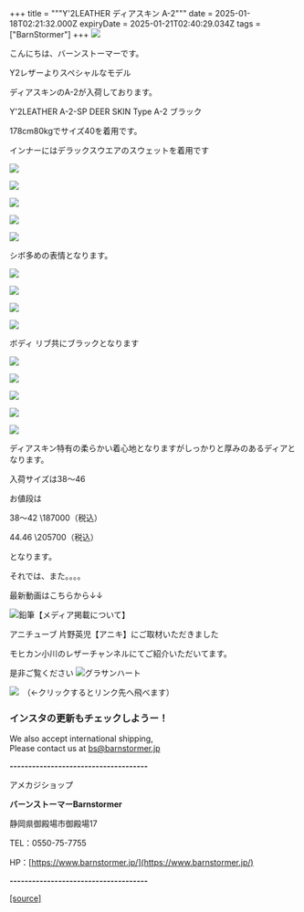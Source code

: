 +++
title = """Y'2LEATHER ディアスキン A-2"""
date = 2025-01-18T02:21:32.000Z
expiryDate = 2025-01-21T02:40:29.034Z
tags = ["BarnStormer"]
+++
[![](https://stat.ameba.jp/user_images/20231023/16/barnstormer-go/b2/03/p/o0420015015354743273.png)](https://ameblo.jp/barnstormer-go/entry-12825670498.html)

こんにちは、バーンストーマーです。

Y2レザーよりスペシャルなモデル

ディアスキンのA-2が入荷しております。

Y'2LEATHER A-2-SP DEER SKIN Type A-2 ブラック

178cm80kgでサイズ40を着用です。

インナーにはデラックスウエアのスウェットを着用です

[![](https://stat.ameba.jp/user_images/20250118/11/barnstormer-go/ca/a8/j/o0500075015534368140.jpg)](https://stat.ameba.jp/user_images/20250118/11/barnstormer-go/ca/a8/j/o0500075015534368140.jpg)

[![](https://stat.ameba.jp/user_images/20250118/11/barnstormer-go/e6/dd/j/o0500075015534368141.jpg)](https://stat.ameba.jp/user_images/20250118/11/barnstormer-go/e6/dd/j/o0500075015534368141.jpg)

[![](https://stat.ameba.jp/user_images/20250118/11/barnstormer-go/bf/67/j/o0500075015534368142.jpg)](https://stat.ameba.jp/user_images/20250118/11/barnstormer-go/bf/67/j/o0500075015534368142.jpg)

[![](https://stat.ameba.jp/user_images/20250118/11/barnstormer-go/95/b3/j/o0500075015534368143.jpg)](https://stat.ameba.jp/user_images/20250118/11/barnstormer-go/95/b3/j/o0500075015534368143.jpg)

[![](https://stat.ameba.jp/user_images/20250118/11/barnstormer-go/cd/72/j/o0500075015534368145.jpg)](https://stat.ameba.jp/user_images/20250118/11/barnstormer-go/cd/72/j/o0500075015534368145.jpg)

シボ多めの表情となります。

[![](https://stat.ameba.jp/user_images/20250118/11/barnstormer-go/82/87/j/o0750050015534368149.jpg)](https://stat.ameba.jp/user_images/20250118/11/barnstormer-go/82/87/j/o0750050015534368149.jpg)

[![](https://stat.ameba.jp/user_images/20250118/11/barnstormer-go/b0/93/j/o0496074115534368163.jpg)](https://stat.ameba.jp/user_images/20250118/11/barnstormer-go/b0/93/j/o0496074115534368163.jpg)

[![](https://stat.ameba.jp/user_images/20250118/11/barnstormer-go/ed/53/j/o0500075015534368151.jpg)](https://stat.ameba.jp/user_images/20250118/11/barnstormer-go/ed/53/j/o0500075015534368151.jpg)

[![](https://stat.ameba.jp/user_images/20250118/11/barnstormer-go/6e/ff/j/o0500075015534368154.jpg)](https://stat.ameba.jp/user_images/20250118/11/barnstormer-go/6e/ff/j/o0500075015534368154.jpg)

ボディ リブ共にブラックとなります

[![](https://stat.ameba.jp/user_images/20250118/11/barnstormer-go/01/0e/j/o0500075015534368152.jpg)](https://stat.ameba.jp/user_images/20250118/11/barnstormer-go/01/0e/j/o0500075015534368152.jpg)

[![](https://stat.ameba.jp/user_images/20250118/11/barnstormer-go/26/c6/j/o0500074415534368161.jpg)](https://stat.ameba.jp/user_images/20250118/11/barnstormer-go/26/c6/j/o0500074415534368161.jpg)

[![](https://stat.ameba.jp/user_images/20250118/11/barnstormer-go/10/6f/j/o0465071215534368159.jpg)](https://stat.ameba.jp/user_images/20250118/11/barnstormer-go/10/6f/j/o0465071215534368159.jpg)

[![](https://stat.ameba.jp/user_images/20250118/11/barnstormer-go/27/23/j/o0500075015534368155.jpg)](https://stat.ameba.jp/user_images/20250118/11/barnstormer-go/27/23/j/o0500075015534368155.jpg)

[![](https://stat.ameba.jp/user_images/20250118/11/barnstormer-go/4a/9c/j/o0750050015534368156.jpg)](https://stat.ameba.jp/user_images/20250118/11/barnstormer-go/4a/9c/j/o0750050015534368156.jpg)

ディアスキン特有の柔らかい着心地となりますがしっかりと厚みのあるディアとなります。

入荷サイズは38～46

お値段は

38～42 \\187000（税込）

44.46 \\205700（税込）

となります。

それでは、また。。。。

最新動画はこちらから↓↓

![鉛筆](https://stat100.ameba.jp/blog/ucs/img/char/char3/519.png)【メディア掲載について】

アニチューブ 片野英児【アニキ】にご取材いただきました

モヒカン小川のレザーチャンネルにてご紹介いただいてます。

是非ご覧ください ![グラサンハート](https://stat100.ameba.jp/blog/ucs/img/char/char3/148.png)

[![](https://stat.ameba.jp/user_images/20230412/16/barnstormer-go/6a/23/p/o0108010815269242493.png)](https://www.instagram.com/barnstormer_daily/)　（←クリックするとリンク先へ飛べます）

### インスタの更新もチェックしようー！

We also accept international shipping,  
Please contact us at bs@barnstormer.jp

**\-------------------------------------**

アメカジショップ

**バーンストーマーBarnstormer**

静岡県御殿場市御殿場17

TEL：0550-75-7755

HP：[https://www.barnstormer.jp/](https://www.barnstormer.jp/)

**\-------------------------------------**

[[source]](https://ameblo.jp/barnstormer-go/entry-12882832382.html)
